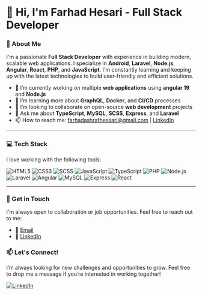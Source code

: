 # 👋 Hi, I'm Farhad Hesari - Full Stack Developer

### 🚀 About Me
I'm a passionate **Full Stack Developer** with experience in building modern, scalable web applications. I specialize in  **Android**, **Laravel**, **Node.js**, **Angular**, **React**, **PHP**, and **JavaScript**. I'm constantly learning and keeping up with the latest technologies to build user-friendly and efficient solutions.

- 🔭 I’m currently working on multiple **web applications** using **angular 19** and **Node.js**
- 🌱 I’m learning more about **GraphQL**, **Docker**, and **CI/CD** processes
- 👯 I’m looking to collaborate on open-source **web development** projects
- 💬 Ask me about **TypeScript**, **MySQL**, **SCSS**, **Express**, and **Laravel**
- 📫 How to reach me: [farhadashrafhessari@gmail.com](mailto:farhadashrafhessari@gmail.com) | [LinkedIn](https://www.linkedin.com/in/farhad-hessari-6665a4b4)

---

### 💻 Tech Stack

I love working with the following tools:

![HTML5](https://img.shields.io/badge/-HTML5-E34F26?style=flat&logo=html5&logoColor=white)
![CSS3](https://img.shields.io/badge/-CSS3-1572B6?style=flat&logo=css3&logoColor=white)
![SCSS](https://img.shields.io/badge/-SCSS-CC6699?style=flat&logo=sass&logoColor=white)
![JavaScript](https://img.shields.io/badge/-JavaScript-F7DF1E?style=flat&logo=javascript&logoColor=black)
![TypeScript](https://img.shields.io/badge/-TypeScript-3178C6?style=flat&logo=typescript&logoColor=white)
![PHP](https://img.shields.io/badge/-PHP-777BB4?style=flat&logo=php&logoColor=white)
![Node.js](https://img.shields.io/badge/-Node.js-339933?style=flat&logo=node.js&logoColor=white)
![Laravel](https://img.shields.io/badge/-Laravel-E74430?style=flat&logo=laravel&logoColor=white)
![Angular](https://img.shields.io/badge/-Angular-DD0031?style=flat&logo=angular&logoColor=white)
![MySQL](https://img.shields.io/badge/-MySQL-4479A1?style=flat&logo=mysql&logoColor=white)
![Express](https://img.shields.io/badge/-Express-000000?style=flat&logo=express&logoColor=white)
![React](https://img.shields.io/badge/-React-61DAFB?style=flat&logo=react&logoColor=black)

---

### 💬 Get in Touch

I'm always open to collaboration or job opportunities. Feel free to reach out to me:

- 📧 [Email](mailto:farhadashrafhessari@gmail.com)
- 💼 [LinkedIn](https://www.linkedin.com/in/farhad-hessari-6665a4b4)

### 📫 Let's Connect!

I’m always looking for new challenges and opportunities to grow. Feel free to drop me a message if you’re interested in working together!

[![LinkedIn](https://img.shields.io/badge/-LinkedIn-blue?style=flat&logo=linkedin)](https://www.linkedin.com/in/farhad-hessari-6665a4b4)
